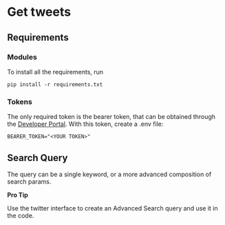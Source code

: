 # Get tweets

## Requirements

### Modules

To install all the requirements, run

```
pip install -r requirements.txt
```

### Tokens

The only required token is the bearer token, that can be obtained through the [Developer Portal](https://developer.twitter.com/).
With this token, create a .env file:

```
BEARER_TOKEN="<YOUR TOKEN>"
```

## Search Query

The query can be a single keyword, or a more advanced composition of search params.

**Pro Tip**

Use the twitter interface to create an Advanced Search query and use it in the code.

